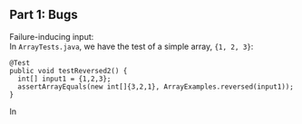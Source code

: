 ## Part 1: Bugs  
Failure-inducing input:  
In `ArrayTests.java`, we have the test of a simple array, `{1, 2, 3}`:  
```
@Test
public void testReversed2() {
  int[] input1 = {1,2,3};
  assertArrayEquals(new int[]{3,2,1}, ArrayExamples.reversed(input1));
}
```
In 
